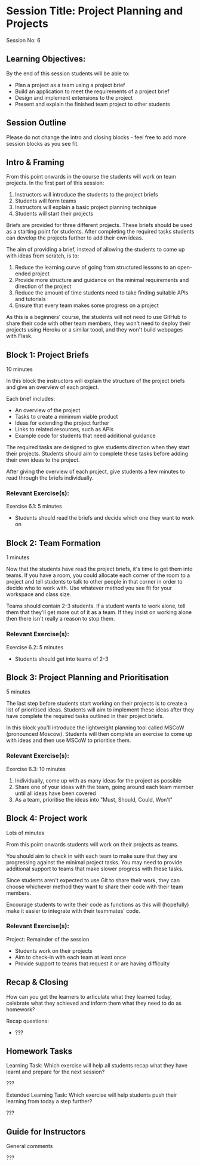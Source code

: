 # Session Title: Project Planning and Projects

Session No: 6
 
## Learning Objectives:

By the end of this session students will be able to:

- Plan a project as a team using a project brief 
- Build an application to meet the requirements of a project brief
- Design and implement extensions to the project
- Present and explain the finished team project to other students

## Session Outline

Please do not change the intro and closing blocks - feel free to add more session blocks as you see fit.


## Intro & Framing

From this point onwards in the course the students will work on team projects. In the first part of this session: 

1. Instructors will introduce the students to the project briefs
2. Students will form teams 
3. Instructors will explain a basic project planning technique
4. Students will start their projects

Briefs are provided for three different projects. These briefs should be used as a starting point for students. After completing the required tasks students can develop the projects further to add their own ideas. 

The aim of providing a brief, instead of allowing the students to come up with ideas from scratch, is to:
1. Reduce the learning curve of going from structured lessons to an open-ended project
1. Provide more structure and guidance on the minimal requirements and direction of the project
1. Reduce the amount of time students need to take finding suitable APIs and tutorials
1. Ensure that every team makes some progress on a project

As this is a beginners' course, the students will not need to use GitHub to share their code with other team members, they won't need to deploy their projects using Heroku or a similar toool, and they won't build webpages with Flask. 

## Block 1: Project Briefs

10 minutes

In this block the instructors will explain the structure of the project briefs and give an overview of each project.

Each brief includes:
- An overview of the project
- Tasks to create a minimum viable product
- Ideas for extending the project further
- Links to related resources, such as APIs
- Example code for students that need additional guidance

The required tasks are designed to give students direction when they start their projects. Students should aim to complete these tasks before adding their own ideas to the project. 

After giving the overview of each project, give students a few minutes to read through the briefs individually.

### Relevant Exercise(s):

Exercise 6.1: 5 minutes
- Students should read the briefs and decide which one they want to work on

## Block 2: Team Formation

1 minutes

Now that the students have read the project briefs, it's time to get them into teams. If you have a room, you could allocate each corner of the room to a project and tell students to talk to other people in that corner in order to decide who to work with. Use whatever method you see fit for your workspace and class size.

Teams should contain 2-3 students. If a student wants to work alone, tell them that they'll get more out of it as a team. If they insist on working alone then there isn't really a reason to stop them.

### Relevant Exercise(s):

Exercise 6.2: 5 minutes
- Students should get into teams of 2-3


## Block 3: Project Planning and Prioritisation

5 minutes

The last step before students start working on their projects is to create a list of prioritised ideas. Students will aim to implement these ideas after they have complete the required tasks outlined in their project briefs.

In this block you'll introduce the lightweight planning tool called MSCoW (pronounced Moscow). Students will then complete an exercise to come up with ideas and then use MSCoW to prioritise them. 


### Relevant Exercise(s):

Exercise 6.3: 10 minutes
1. Individually, come up with as many ideas for the project as possible
1. Share one of your ideas with the team, going around each team member until all ideas have been covered
1. As a team, prioritise the ideas into "Must, Should, Could, Won't"

## Block 4: Project work

Lots of minutes

From this point onwards students will work on their projects as teams.

You should aim to check in with each team to make sure that they are progressing against the minimal project tasks. You may need to provide additional support to teams that make slower progress with these tasks. 

Since students aren't expected to use Git to share their work, they can choose whichever method they want to share their code with their team members. 

Encourage students to write their code as functions as this will (hopefully) make it easier to integrate with their teammates' code.

### Relevant Exercise(s):

Project: Remainder of the session
- Students work on their projects
- Aim to check-in with each team at least once
- Provide support to teams that request it or are having difficulty

## Recap & Closing
How can you get the learners to articulate what they learned today, celebrate what they achieved and inform them what they need to do as homework?

Recap questions:
- ???


## Homework Tasks

Learning Task: 
Which exercise will help all students recap what they have learnt and prepare for the next session?

???


Extended Learning Task:
Which exercise will help students push their learning from today a step further?

???

## Guide for Instructors 

General comments

???
